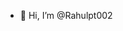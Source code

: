 - 👋 Hi, I’m @Rahulpt002

<!---
Rahulpt002/Rahulpt002 is a ✨ special ✨ repository because its `README.md` (this file) appears on your GitHub profile.
You can click the Preview link to take a look at your changes.
--->
